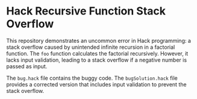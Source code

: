 # Hack Recursive Function Stack Overflow

This repository demonstrates an uncommon error in Hack programming: a stack overflow caused by unintended infinite recursion in a factorial function.  The `foo` function calculates the factorial recursively. However, it lacks input validation, leading to a stack overflow if a negative number is passed as input.

The `bug.hack` file contains the buggy code. The `bugSolution.hack` file provides a corrected version that includes input validation to prevent the stack overflow. 